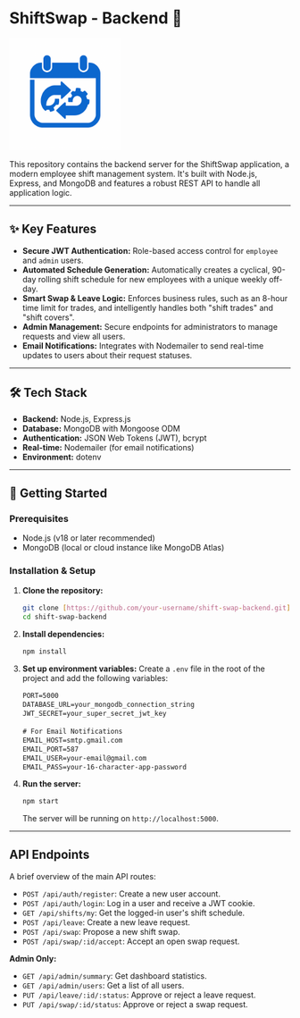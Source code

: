 # ShiftSwap - Backend 🚀

<p align="start">
  <img src="https://github.com/Saurabh1590/shift-swap-backend/blob/main/assets/ShiftSwapLogo.png?raw=true" alt="ShiftSwap Logo" width="200"/>
</p>

This repository contains the backend server for the ShiftSwap application, a modern employee shift management system. It's built with Node.js, Express, and MongoDB and features a robust REST API to handle all application logic.

---

## ✨ Key Features

- **Secure JWT Authentication:** Role-based access control for `employee` and `admin` users.
- **Automated Schedule Generation:** Automatically creates a cyclical, 90-day rolling shift schedule for new employees with a unique weekly off-day.
- **Smart Swap & Leave Logic:** Enforces business rules, such as an 8-hour time limit for trades, and intelligently handles both "shift trades" and "shift covers".
- **Admin Management:** Secure endpoints for administrators to manage requests and view all users.
- **Email Notifications:** Integrates with Nodemailer to send real-time updates to users about their request statuses.

---

## 🛠️ Tech Stack

- **Backend:** Node.js, Express.js
- **Database:** MongoDB with Mongoose ODM
- **Authentication:** JSON Web Tokens (JWT), bcrypt
- **Real-time:** Nodemailer (for email notifications)
- **Environment:** dotenv

---

## 🚀 Getting Started

### Prerequisites

- Node.js (v18 or later recommended)
- MongoDB (local or cloud instance like MongoDB Atlas)

### Installation & Setup

1.  **Clone the repository:**

    ```bash
    git clone [https://github.com/your-username/shift-swap-backend.git](https://github.com/your-username/shift-swap-backend.git)
    cd shift-swap-backend
    ```

2.  **Install dependencies:**

    ```bash
    npm install
    ```

3.  **Set up environment variables:**
    Create a `.env` file in the root of the project and add the following variables:

    ```env
    PORT=5000
    DATABASE_URL=your_mongodb_connection_string
    JWT_SECRET=your_super_secret_jwt_key

    # For Email Notifications
    EMAIL_HOST=smtp.gmail.com
    EMAIL_PORT=587
    EMAIL_USER=your-email@gmail.com
    EMAIL_PASS=your-16-character-app-password
    ```

4.  **Run the server:**
    ```bash
    npm start
    ```
    The server will be running on `http://localhost:5000`.

---

## API Endpoints

A brief overview of the main API routes:

- `POST /api/auth/register`: Create a new user account.
- `POST /api/auth/login`: Log in a user and receive a JWT cookie.
- `GET /api/shifts/my`: Get the logged-in user's shift schedule.
- `POST /api/leave`: Create a new leave request.
- `POST /api/swap`: Propose a new shift swap.
- `POST /api/swap/:id/accept`: Accept an open swap request.

**Admin Only:**

- `GET /api/admin/summary`: Get dashboard statistics.
- `GET /api/admin/users`: Get a list of all users.
- `PUT /api/leave/:id/:status`: Approve or reject a leave request.
- `PUT /api/swap/:id/status`: Approve or reject a swap request.
